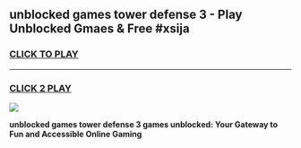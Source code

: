 
## unblocked games tower defense 3 - Play Unblocked Gmaes & Free #xsija
<h3>
<a href="https://premium.freeplayer.one?title=unblocked_games_tower_defense_3&ref=03M">CLICK TO PLAY</a></h3>
<hr>

<h3>
<a href="https://premium.freeplayer.one?title=unblocked_games_tower_defense_3&ref=03M">CLICK 2 PLAY</a>
  
</h3>

<a href="https://premium.freeplayer.one?title=unblocked_games_tower_defense_3&ref=03M"><img src="https://clearcache.store/games.png"></a>


**unblocked games tower defense 3 games unblocked: Your Gateway to Fun and Accessible Online Gaming**
